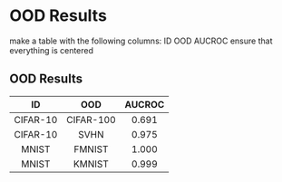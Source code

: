 # OOD Results

make a table with the following columns:
ID OOD AUCROC
ensure that everything is centered

## OOD Results
| ID | OOD | AUCROC |
| :-: | :-: | :-: |
| CIFAR-10 | CIFAR-100 | 0.691 |
| CIFAR-10 | SVHN | 0.975 |
| MNIST | FMNIST | 1.000 |
| MNIST | KMNIST | 0.999 |
